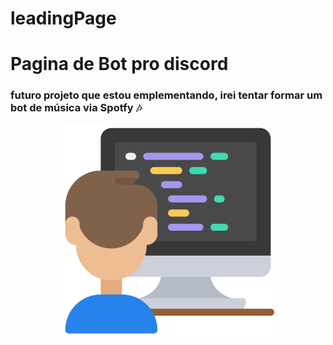 # leadingPage

# Pagina de Bot pro discord

### futuro projeto que estou emplementando, irei tentar formar um bot de música via Spotfy 🎶

<!-- <img src="img/programador.png" alt="Bot-Discord-img"> -->

<div align='center'>
    <img src='img/programador.png'  width='340px'>
</div>

